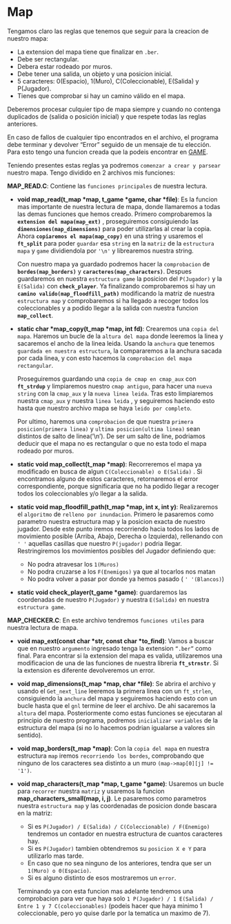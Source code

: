 # Map

Tengamos claro las reglas que tenemos que seguir para la creacion de nuestro mapa:

- La extension del mapa tiene que finalizar en `.ber`.
- Debe ser rectangular.
- Debera estar rodeado por muros.
- Debe tener una salida, un objeto y una posicion inicial.
- 5 caracteres: 0(Espacio), 1(Muro), C(Coleccionable), E(Salida) y P(Jugador).
- Tienes que comprobar si hay un camino válido en el mapa.

Deberemos procesar culquier tipo de mapa siempre y cuando no contenga duplicados de (salida o posición inicial) y que respete todas las reglas anteriores. 

En caso de fallos de cualquier tipo encontrados en el archivo, el programa debe terminar y devolver “Error” seguido de un mensaje de tu elección. Para esto tengo una funcion creada que la podeis encontrar en [GAME](https://github.com/MiMendiola/So_long/tree/main/Documentation/es/GAME.es.md).

Teniendo presentes estas reglas ya podremos `comenzar a crear y parsear` nuestro mapa. Tengo dividido en 2 archivos mis funciones:

**MAP_READ.C**: Contiene las `funciones principales` de nuestra lectura.

- **void		map_read(t_map *map, t_game *game, char *file)**: Es la funcion mas importante de nuestra lectura de mapa, donde llamaremos a todas las demas funciones que hemos creado. Primero comprobaremos la **`extension del mapa(map_ext)`** , proseguiremos consiguiendo las **`dimensiones(map_dimensions)`** para poder utilizarlas al crear la copia. Ahora **`copiaremos el mapa(map_copy)`** en una string y usaremos el **`ft_split`** para poder `guardar` esa `string` en la `matriz` de la `estructura mapa` y `game` dividiendola por `'\n'` y librearemos nuestra string.
    
    Con nuestro mapa ya guardado podremos hacer la `comprobacion` de **`bordes(map_borders)`** y **`caracteres(map_characters)`**. Despues guardaremos en nuestra `estructura game` la posicion del `P(Jugador)` y la `E(Salida)` con **`check_player`**. Ya finalizando comprobaremos si hay un **`camino valido(map_floodfill_path)`** modificando la matriz de nuestra `estructura map`  y comprobaremos si ha llegado a recoger todos los coleccionables y a podido llegar a la salida con nuestra funcion **`map_collect`**.
    
- **static char	*map_copy(t_map *map, int fd)**: Crearemos una `copia del mapa`. Haremos un bucle de la `altura del mapa` donde leeremos la linea y sacaremos el ancho de la linea leida. Usando la `anchura` que tenemos `guardada en nuestra estructura`, la compararemos a la anchura sacada por cada linea, y con esto hacemos la `comprobacion del mapa rectangular`.
    
    Proseguiremos guardando una `copia de cmap en cmap_aux` con **`ft_strdup`** y limpiaremos nuestro `cmap antiguo`, para hacer una `nueva string` con la `cmap_aux` y la `nueva linea leida`. Tras esto limpiaremos nuestra `cmap_aux` y nuestra `linea leida` , y seguiremos haciendo esto hasta que nuestro archivo mapa se haya `leido por completo`. 
    
    Por ultimo, haremos una `comprobacion` de que nuestra `primera posicion(primera linea)` y `ultima posicion(ultima linea)` sean distintos de salto de linea(’\n’). De ser um salto de line, podriamos deducir que el mapa no es rectangular o que no esta todo el mapa rodeado por muros.
    
- **static void	map_collect(t_map *map)**: Recorreremos el mapa ya modificado en busca de algun `C(Coleccionable) o E(Salida)` . Si encontramos alguno de estos caracteres, retornaremos el error correspondiente, porque significaria que no ha podido llegar a recoger todos los coleccionables y/o llegar a la salida.

- **static void	map_floodfill_path(t_map *map, int x, int y)**: Realizaremos el `algoritmo` de `relleno por inundacion`. Primero le pasaremos como parametro nuestra estructura map y la posicion exacta de nuestro jugador. Desde este punto iremos recorriendo hacia todos los lados de movimiento posible (Arriba, Abajo, Derecha o Izquierda), rellenando con `' '` aquellas casillas que nuestro `P(jugador)` podria llegar. Restringiremos los movimientos posibles del Jugador definiendo que:
    - No podra atravesar los `1(Muros)`
    - No podra cruzarse a los `F(Enemigos)` ya que al tocarlos nos matan
    - No podra volver a pasar por donde ya hemos pasado ( `' '(Blancos)`)

- **static void	check_player(t_game *game)**: guardaremos las coordenadas de nuestro `P(Jugador)` y nuestra `E(Salida)` en nuestra `estructura game`.

**MAP_CHECKER.C**: En este archivo tendremos `funciones utiles` para nuestra lectura de mapa.

- **void		map_ext(const char *str, const char *to_find)**: Vamos a buscar que en nuestro `argumento` ingresado tenga la extension `“.ber”` como final. Para encontrar si la extension del mapa es valida, utilizaremos una modificacion de una de las funciones de nuestra libreria **`ft_strnstr`**. Si la extension es diferente devolveremos un error.

- **void		map_dimensions(t_map *map, char *file)**: Se abrira el archivo y usando el `Get_next_line` leeremos la primera linea con un `ft_strlen`, consiguiendo la `anchura` del mapa y seguiremos haciendo esto con un bucle hasta que el `gnl` termine de leer el archivo. De ahi sacaremos la `altura` del mapa. Posteriormente como estas funciones se ejecutaran al principio de nuestro programa, podremos `inicializar variables` de la estructura del mapa (si no lo hacemos podrian igualarse a valores sin sentido).

- **void		map_borders(t_map *map)**: Con la `copia del mapa` en nuestra estructura `map` iremos `recorriendo los bordes`, comprobando que ninguno de los caracteres sea distinto a un muro `(map->map[0][j] != '1')`.

- **void		map_characters(t_map *map, t_game *game)**: Usaremos un bucle para `recorrer` nuestra `matriz` y usaremos la funcion **map_characters_small(map, i, j)**. Le pasaremos como parametros nuestra `estructura map` y las coordenadas de posicion donde bascara en la matriz:
    - Si es `P(Jugador) / E(Salida) / C(Coleccionable) / F(Enemigo)` tendremos un contador en nuestra estructura de cuantos caracteres hay.
    - Si es `P(Jugador)` tambien obtendremos su `posicion X e Y` para utilizarlo mas tarde.
    - En caso que no sea ninguno de los anteriores, tendra que ser un `1(Muro) o 0(Espacio)`.
    - Si es alguno distinto de esos mostraremos un `error`.
    
    Terminando ya con esta funcion mas adelante tendremos una comprobacion para ver que haya solo `1 P(Jugador) / 1 E(Salida) / Entre 1 y 7 C(coleccionables)` (podeis hacer que haya minimo 1 coleccionable, pero yo quise darle por la tematica un maximo de 7).